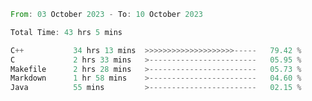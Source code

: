 <!--<div align=center><img src="https://leetcard.jacoblin.cool/CalvinWan0101"></div>-->

<!--START_SECTION:waka-->

```rust
From: 03 October 2023 - To: 10 October 2023

Total Time: 43 hrs 5 mins

C++           34 hrs 13 mins  >>>>>>>>>>>>>>>>>>>>-----   79.42 %
C             2 hrs 33 mins   >------------------------   05.95 %
Makefile      2 hrs 28 mins   >------------------------   05.73 %
Markdown      1 hr 58 mins    >------------------------   04.60 %
Java          55 mins         >------------------------   02.15 %
```

<!--END_SECTION:waka-->
